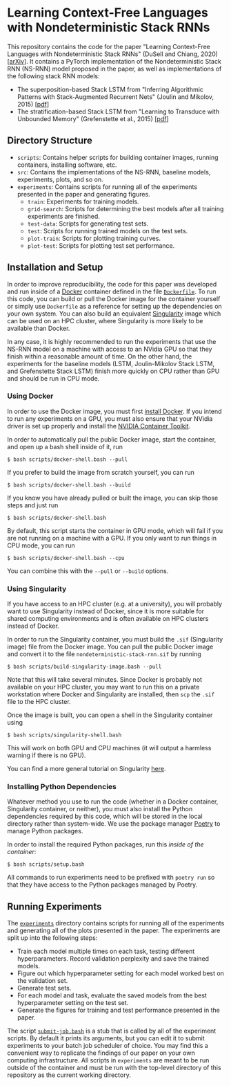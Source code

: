 # Learning Context-Free Languages with Nondeterministic Stack RNNs

This repository contains the code for the paper "Learning Context-Free
Languages with Nondeterministic Stack RNNs" (DuSell and Chiang, 2020)
\[[arXiv](https://arxiv.org/abs/2010.04674)\].
It contains a PyTorch implementation of the Nondeterministic Stack RNN
(NS-RNN) model proposed in the paper, as well as implementations of the
following stack RNN models:

* The superposition-based Stack LSTM from "Inferring Algorithmic Patterns with
  Stack-Augmented Recurrent Nets" (Joulin and Mikolov, 2015)
  \[[pdf](https://papers.nips.cc/paper/5857-inferring-algorithmic-patterns-with-stack-augmented-recurrent-nets.pdf)\]
* The stratification-based Stack LSTM from "Learning to Transduce with
  Unbounded Memory" (Grefenstette et al., 2015)
  \[[pdf](https://papers.nips.cc/paper/5648-learning-to-transduce-with-unbounded-memory.pdf)\]

## Directory Structure

* `scripts`: Contains helper scripts for building container images, running
  containers, installing software, etc.
* `src`: Contains the implementations of the NS-RNN, baseline models,
  experiments, plots, and so on.
* `experiments`: Contains scripts for running all of the experiments presented
  in the paper and generating figures.
  * `train`: Experiments for training models.
  * `grid-search`: Scripts for determining the best models after all training
    experiments are finished.
  * `test-data`: Scripts for generating test sets.
  * `test`: Scripts for running trained models on the test sets.
  * `plot-train`: Scripts for plotting training curves.
  * `plot-test`: Scripts for plotting test set performance.

## Installation and Setup

In order to improve reproducibility, the code for this paper was developed and
run inside of a [Docker](https://www.docker.com/) container defined in the file
[`Dockerfile`](Dockerfile). To run this code, you can build or pull the Docker
image for the container yourself or simply use `Dockerfile` as a reference for
setting up the dependencies on your own system. You can also build an
equivalent [Singularity](https://sylabs.io/docs/#singularity) image which can
be used on an HPC cluster, where Singularity is more likely to be available
than Docker.

In any case, it is highly recommended to run the experiments that use the
NS-RNN model on a machine with access to an NVidia GPU so that they finish
within a reasonable amount of time. On the other hand, the experiments for the
baseline models (LSTM, Joulin-Mikolov Stack LSTM, and Grefenstette Stack LSTM)
finish more quickly on CPU rather than GPU and should be run in CPU mode.

### Using Docker

In order to use the Docker image, you must first
[install Docker](https://www.docker.com/get-started).
If you intend to run any experiments on a GPU, you must also ensure that your
NVidia driver is set up properly and install the
[NVIDIA Container Toolkit](https://www.docker.com/get-started).

In order to automatically pull the public Docker image, start the container,
and open up a bash shell inside of it, run

    $ bash scripts/docker-shell.bash --pull

If you prefer to build the image from scratch yourself, you can run

    $ bash scripts/docker-shell.bash --build

If you know you have already pulled or built the image, you can skip those
steps and just run

    $ bash scripts/docker-shell.bash

By default, this script starts the container in GPU mode, which will fail if
you are not running on a machine with a GPU. If you only want to run things in
CPU mode, you can run

    $ bash scripts/docker-shell.bash --cpu

You can combine this with the `--pull` or `--build` options.

### Using Singularity

If you have access to an HPC cluster (e.g. at a university), you will probably
want to use Singularity instead of Docker, since it is more suitable for shared
computing environments and is often available on HPC clusters instead of
Docker.

In order to run the Singularity container, you must build the `.sif`
(Singularity image) file from the Docker image. You can pull the public Docker
image and convert it to the file `nondeterministic-stack-rnn.sif` by running

    $ bash scripts/build-singularity-image.bash --pull

Note that this will take several minutes. Since Docker is probably not
available on your HPC cluster, you may want to run this on a private
workstation where Docker and Singularity are installed, then `scp` the `.sif`
file to the HPC cluster.

Once the image is built, you can open a shell in the Singularity container
using

    $ bash scripts/singularity-shell.bash

This will work on both GPU and CPU machines (it will output a harmless warning
if there is no GPU).

You can find a more general tutorial on Singularity
[here](https://github.com/bdusell/singularity-tutorial).

### Installing Python Dependencies

Whatever method you use to run the code (whether in a Docker container,
Singularity container, or neither), you must also install the Python
dependencies required by this code, which will be stored in the local
directory rather than system-wide. We use the package manager
[Poetry](https://python-poetry.org/) to manage Python packages.

In order to install the required Python packages, run this *inside of the
container*:

    $ bash scripts/setup.bash

All commands to run experiments need to be prefixed with `poetry run` so that
they have access to the Python packages managed by Poetry.

## Running Experiments

The [`experiments`](experiments) directory contains scripts for running all of
the experiments and generating all of the plots presented in the paper. The
experiments are split up into the following steps:

* Train each model multiple times on each task, testing different
  hyperparameters. Record validation perplexity and save the trained models.
* Figure out which hyperparameter setting for each model worked best on the
  validation set.
* Generate test sets.
* For each model and task, evaluate the saved models from the best
  hyperparameter setting on the test set.
* Generate the figures for training and test performance presented in the
  paper.

The script [`submit-job.bash`](experiments/submit-job.bash) is a stub that is
called by all of the experiment scripts. By default it prints its arguments,
but you can edit it to submit experiments to your batch job scheduler of
choice. You may find this a convenient way to replicate the findings of our
paper on your own computing infrastructure. All scripts in `experiments` are
meant to be run outside of the container and must be run with the top-level
directory of this repository as the current working directory.
